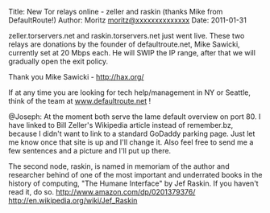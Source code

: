 Title:  New Tor relays online - zeller and raskin (thanks Mike from DefaultRoute!)
Author: Moritz <moritz@xxxxxxxxxxxxxx>
Date: 2011-01-31


zeller.torservers.net and raskin.torservers.net just went live. These
two relays are donations by the founder of defaultroute.net, Mike
Sawicki, currently set at 20 Mbps each. He will SWIP the IP range, after
that we will gradually open the exit policy.

Thank you Mike Sawicki - <http://hax.org/>

If at any time you are looking for tech help/management in NY or
Seattle, think of the team at www.defaultroute.net !

@Joseph: At the moment both serve the lame default overview on port 80.
I have linked to Bill Zeller's Wikipedia article instead of remember.bz,
because I didn't want to link to a standard GoDaddy parking page. Just
let me know once that site is up and I'll change it. Also feel free to
send me a few sentences and a picture and I'll put up there.

The second node, raskin, is named in memoriam of the author and
researcher behind of one of the most important and underrated books in
the history of computing, "The Humane Interface" by Jef Raskin. If you
haven't read it, do so.
<http://www.amazon.com/dp/0201379376/>
<http://en.wikipedia.org/wiki/Jef_Raskin>
